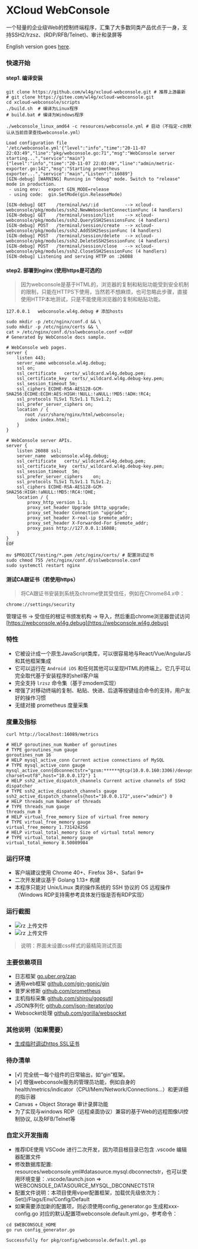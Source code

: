# XCloud WebConsole
一个轻量的企业级Web的控制终端程序，汇集了大多数同类产品优点于一身，支持SSH2/lrzsz、(RDP/RFB/Telnet)、审计和录屏等

English version goes [here](README.md).

### 快速开始

#### step1. 编译安装
```
git clone https://github.com/wl4g/xcloud-webconsole.git # 推荐上游最新
# git clone https://gitee.com/wl4g/xcloud-webconsole.git
cd xcloud-webconsole/scripts
./build.sh  # 编译为Linux程序
# build.bat # 编译为Windows程序
```

```
./webconsole_linux_amd64 -c resources/webconsole.yml # 启动（不指定-c则默认从当前目录查找webconsole.yml）

Load configuration file '/etc/webconsole.yml'{"level":"info","time":"20-11-07 22:03:49","line":"pkg/webconsole.go:71","msg":"WebConsole server starting...","service":"main"}
{"level":"info","time":"20-11-07 22:03:49","line":"admin/metric-exporter.go:142","msg":"Starting prometheus exporter...","service":"main","Listen":":16089"}
[GIN-debug] [WARNING] Running in "debug" mode. Switch to "release" mode in production.
 - using env:   export GIN_MODE=release
 - using code:  gin.SetMode(gin.ReleaseMode)

[GIN-debug] GET    /terminal/ws/:id          --> xcloud-webconsole/pkg/modules/ssh2.NewWebsocketConnectionFunc (4 handlers)
[GIN-debug] GET    /terminal/session/list    --> xcloud-webconsole/pkg/modules/ssh2.QuerySSH2SessionsFunc (4 handlers)
[GIN-debug] POST   /terminal/session/create  --> xcloud-webconsole/pkg/modules/ssh2.AddSSH2SessionFunc (4 handlers)
[GIN-debug] POST   /terminal/session/delete  --> xcloud-webconsole/pkg/modules/ssh2.DeleteSSH2SessionFunc (4 handlers)
[GIN-debug] POST   /terminal/session/close   --> xcloud-webconsole/pkg/modules/ssh2.CloseSSH2SessionFunc (4 handlers)
[GIN-debug] Listening and serving HTTP on :26088
```

#### step2. 部署到nginx (使用https是可选的)
> 因为webconsole是基于HTML的，浏览器的复制和粘贴功能受到安全机制的限制，只能在HTTPS下使用，当然若不想麻烦，也可忽略此步骤，直接使用HTTP本地测试，只是不能使用浏览器的复制和粘贴功能。

```
127.0.0.1   webconsole.wl4g.debug # 添加hosts
```

```
sudo mkdir -p /etc/nginx/conf.d && \
sudo mkdir -p /etc/nginx/certs && \
cat > /etc/nginx/conf.d/sslwebconsole.conf <<EOF
# Generated by WebConsole docs sample.

# WebConsole web pages.
server {
    listen 443;
    server_name webconsole.wl4g.debug;
    ssl on;
    ssl_certificate   certs/_wildcard.wl4g.debug.pem;
    ssl_certificate_key  certs/_wildcard.wl4g.debug-key.pem;
    ssl_session_timeout 5m;
    ssl_ciphers ECDHE-RSA-AES128-GCM-SHA256:ECDHE:ECDH:AES:HIGH:!NULL:!aNULL:!MD5:!ADH:!RC4;
    ssl_protocols TLSv1 TLSv1.1 TLSv1.2;
    ssl_prefer_server_ciphers on;
    location / {
       root /usr/share/nginx/html/webconsole;
       index index.html;
    }
}

# WebConsole server APIs.
server {
    listen 26088 ssl;
    server_name  webconsole.wl4g.debug;
    ssl_certificate   certs/_wildcard.wl4g.debug.pem;
    ssl_certificate_key  certs/_wildcard.wl4g.debug-key.pem;
    ssl_session_timeout  5m;
    ssl_prefer_server_ciphers    on;
    ssl_protocols TLSv1 TLSv1.1 TLSv1.2;         
    ssl_ciphers ECDHE-RSA-AES128-GCM-SHA256:HIGH:!aNULL:!MD5:!RC4:!DHE;
    location / {
        proxy_http_version 1.1;    
        proxy_set_header Upgrade $http_upgrade;
        proxy_set_header Connection "upgrade";     
        proxy_set_header X-real-ip $remote_addr;
        proxy_set_header X-Forwarded-For $remote_addr;
        proxy_pass http://127.0.0.1:16088;
    }
}
EOF

mv $PROJECT/testing/*.pem /etc/nginx/certs/ # 配置测试证书
sudo chmod 755 /etc/nginx/conf.d/sslwebconsole.conf
sudo systemctl restart nginx
```

#### 测试CA跟证书（若使用https）
> 将CA跟证书安装到系统及chrome使其受信任，例如在Chrome84.x中：
```
chrome://settings/security
```

管理证书 -> 受信任的根证书颁发机构 -> 导入，然后重启chrome浏览器尝试访问 [https://webconsole.wl4g.debug](https://webconsole.wl4g.debug)



### 特性
- 它被设计成一个原生JavaScript类库，可以很容易地与React/Vue/AngularJS和其他框架集成
- 它可以运行在 `Android iOS` 和任何其他可以呈现HTML的终端上。它几乎可以完全取代基于安装程序的shell客户端
- 完全支持 `lrzsz` 命令集（基于zmodem实现）
- 增强了对移动终端的复制、粘贴、快进、后退等按键组合命令的支持，用户友好的操作习惯
- 无缝对接 prometheus 度量采集


### 度量及指标
```
curl http://localhost:16089/metrics

# HELP goroutines_num Number of goroutines
# TYPE goroutines_num gauge
goroutines_num 16
# HELP mysql_active_conn Current active connections of MySQL
# TYPE mysql_active_conn gauge
mysql_active_conn{dbconnectstr="gzsm:******@tcp(10.0.0.160:3306)/devops_dev?charset=utf8",host="10.0.0.172"} 1
# HELP ssh2_active_dispatch_channels Current active channels of SSH2 dispatcher
# TYPE ssh2_active_dispatch_channels gauge
ssh2_active_dispatch_channels{host="10.0.0.172",user="admin"} 0
# HELP threads_num Number of threads
# TYPE threads_num gauge
threads_num 8
# HELP virtual_free_memory Size of virtual free memory
# TYPE virtual_free_memory gauge
virtual_free_memory 1.731424256
# HELP virtual_total_memory Size of virtual total memory
# TYPE virtual_total_memory gauge
virtual_total_memory 8.50089984
```

### 运行环境
- 客户端建议使用 Chrome 40+、Firefox 38+、Safari 9+
- 二次开发建议基于 Golang 1.13+ 构建
- 本程序只能对 Unix/Linux 类的操作系统的 SSH 协议的 OS 远程操作（Windows RDP支持需参考具体发行版是否有RDP实现）


### 运行截图
- ![rz 上传文件](shots/lrzsz-1.jpg)
- ![rz 上传文件](shots/lrzsz-2.jpg)

> 说明：界面未设置css样式的最精简测试页面


### 主要依赖项目
- 日志框架 [go.uber.org/zap](go.uber.org/zap)
- 通用web框架 [github.com/gin-gonic/gin](github.com/gin-gonic/gin)
- 普罗米修斯 [github.com/prometheus](github.com/prometheus)
- 主机指标采集 [github.com/shirou/gopsutil](github.com/shirou/gopsutil)
- JSON序列化 [github.com/json-iterator/go](github.com/json-iterator/go)
- Websocket处理 [github.com/gorilla/websocket](github.com/gorilla/websocket)

### 其他说明（如果需要）
- [生成临时调试https SSL证书](https://github.com/wl4g-collect/mkcert)


### 待办清单
- [√] 完全统一每个组件的日常输出，如“gin”框架。
- [√] 增强webconsole服务的管理员功能，例如自身的health/metrics/indicator（CPU/Mem/Network/Connections…）和更详细的指示器
- Canvas + Object Storage 审计录屏功能
- 为了实现与windows RDP（远程桌面协议）兼容的基于Web的远程图像UI控制协议, 以及RFB/Telnet等

### 自定义开发指南
- 推荐IDE使用 VSCode 进行二次开发，因为项目根目录已包含 .vscode 编辑器配置文件
- 修改数据库配置: resources/webconsole.yml#datasource.mysql.dbconnectstr，也可以使用环境变量：.vscode/launch.json => WEBCONSOLE_DATASOURCE_MYSQL_DBCONNECTSTR
- 配置文件说明：本项目使用viper配置框架，加载优先级依次为：Set()/Flags/Env/Config/Default
- 如果需要添加新的配置项，则必须使用config_generator.go 生成和xxx-config.go 对应的默认配置项webconsole.default.yml.go，参考命令：

```
cd $WEBCONSOLE_HOME
go run config_generator.go

Successfully for pkg/config/webconsole.default.yml.go
```
